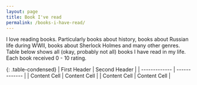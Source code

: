 ```yaml
---
layout: page
title: Book I've read
permalink: /books-i-have-read/
---
```


I love reading books. Particularly books about history, books about Russian life during WWII, books about Sherlock Holmes and many other genres. Table below shows all (okay, probably not all) books I have read in my life. Each book received 0 - 10 rating.

{: .table-condensed}
| First Header  | Second Header |
| ------------- | ------------- |
| Content Cell  | Content Cell  |
| Content Cell  | Content Cell  |